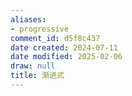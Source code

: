 ```yaml
---
aliases:
- progressive
comment_id: d5f8c437
date created: 2024-07-11
date modified: 2025-02-06
draw: null
title: 渐进式
---
```

